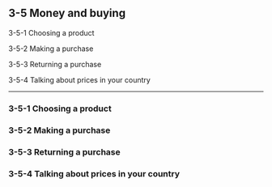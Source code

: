 ## 3-5 Money and buying

3-5-1 Choosing a product

3-5-2 Making a purchase

3-5-3 Returning a purchase

3-5-4 Talking about prices in your country

---

### 3-5-1 Choosing a product

### 3-5-2 Making a purchase

### 3-5-3 Returning a purchase

### 3-5-4 Talking about prices in your country